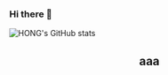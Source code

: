
### Hi there 👋


![HONG's GitHub stats](https://github-readme-stats.vercel.app/api?username=hwangjunhong&theme=radical&show_icons=true)
<h2 align="center">aaa</h2>



